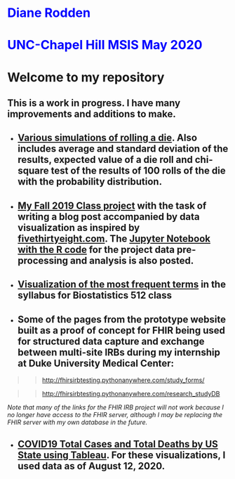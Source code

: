 # <span style="color:blue">Diane Rodden</span>
# <span style="color:blue"> UNC-Chapel Hill MSIS May 2020</span>


# Welcome to my repository

## This is a work in progress. I have many improvements and additions to make.

+ ## [Various simulations of rolling a die](https://github.com/GitHubUNCStudent/ProjectLinks/blob/master/MyFiles/SimulationsofDieRolling.ipynb). Also includes average and standard deviation of the results, expected value of a die roll and chi-square test of the results of 100 rolls of the die with the probability distribution.


+ ##  [My Fall 2019 Class project](https://github.com/GitHubUNCStudent/BIOS512-assignments/blob/master/FinalProject/RoddenFinalProject_BlogasMarkdownFile.md) with the task of writing a blog post accompanied by data visualization as inspired by [fivethirtyeight.com](https://fivethirtyeight.com/features/this-was-the-slowest-boston-marathon-since-the-1970s/). The [Jupyter Notebook with the R code](https://github.com/GitHubUNCStudent/BIOS512-assignments/blob/master/FinalProject/RoddenFinalProject_RCode.ipynb) for the project data pre-processing and analysis is also posted.


+ ## [Visualization of the most frequent terms](https://github.com/GitHubUNCStudent/BIOS512-assignments/blob/master/README.md)  in the syllabus for Biostatistics 512 class


+ ## Some of the pages from the prototype website built as a proof of concept for FHIR being used for structured data capture and exchange between multi-site IRBs during my internship at Duke University Medical Center:

>> http://fhirsirbtesting.pythonanywhere.com/study_forms/

>> http://fhirsirbtesting.pythonanywhere.com/research_studyDB

*Note that many of the links for the FHIR IRB project will not work because I no longer have access to the FHIR server, although I may be replacing the FHIR server with my own database in the future.*


+ ## [COVID19 Total Cases and Total Deaths by US State using Tableau](https://public.tableau.com/profile/diane7394#!/vizhome/COVID19TotalCasesandDeathsperMillionPopulation/Dashboard1).  For these visualizations, I used data as of August 12, 2020.
